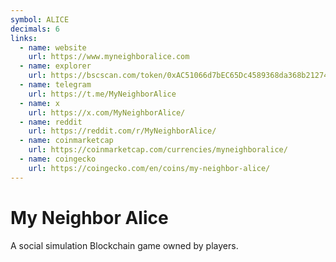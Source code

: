 ```yaml
---
symbol: ALICE
decimals: 6
links:
  - name: website
    url: https://www.myneighboralice.com
  - name: explorer
    url: https://bscscan.com/token/0xAC51066d7bEC65Dc4589368da368b212745d63E8
  - name: telegram
    url: https://t.me/MyNeighborAlice
  - name: x
    url: https://x.com/MyNeighborAlice/
  - name: reddit
    url: https://reddit.com/r/MyNeighborAlice/
  - name: coinmarketcap
    url: https://coinmarketcap.com/currencies/myneighboralice/
  - name: coingecko
    url: https://coingecko.com/en/coins/my-neighbor-alice/
---
```


# My Neighbor Alice

A social simulation Blockchain game owned by players.
